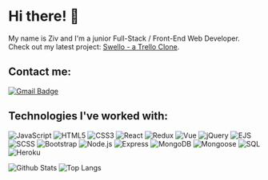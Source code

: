 # Hi there! 👋
My name is Ziv and I'm a junior Full-Stack / Front-End Web Developer. 
Check out my latest project: [Swello - a Trello Clone](https://swello.herokuapp.com/).
## Contact me:  
[![Gmail Badge](https://img.shields.io/badge/-Gmail-c14438?style=flat-square&logo=Gmail&logoColor=white&link=mailto:zivshuvy121@gmail.com)](mailto:zivshuvy121@gmail.com)
## Technologies I've worked with:  
![JavaScript](https://img.shields.io/badge/-JavaScript-black?style=flat-square&logo=javascript)
![HTML5](https://img.shields.io/badge/-HTML5-E34F26?style=flat-square&logo=html5&logoColor=white)
![CSS3](https://img.shields.io/badge/-CSS3-1572B6?style=flat-square&logo=css3)
![React](https://img.shields.io/badge/-React-black?style=flat-square&logo=react)
![Redux](https://img.shields.io/badge/-Redux-181717?style=flat-square&logo=redux)
![Vue](https://img.shields.io/badge/-vue-white?style=flat-square&logo=vue)
![jQuery](https://img.shields.io/badge/-jQuery-black?style=flat-square&logo=jquery)
![EJS](https://img.shields.io/badge/-EJS-black?style=flat-square&logo=ejs)
![SCSS](https://img.shields.io/badge/-SCSS-purple?style=flat-square&logo=scss)
![Bootstrap](https://img.shields.io/badge/-Bootstrap-563D7C?style=flat-square&logo=bootstrap)
![Node.js](https://img.shields.io/badge/-Nodejs-black?style=flat-square&logo=Node.js)
![Express](https://img.shields.io/badge/-Express-black?style=flat-square&logo=express)
![MongoDB](https://img.shields.io/badge/-MongoDB-black?style=flat-square&logo=mongodb)
![Mongoose](https://img.shields.io/badge/-Mongoose-green?style=flat-square&logo=mongoose)
![SQL](https://img.shields.io/badge/-SQL-black?style=flat-square&logo=sql)
![Heroku](https://img.shields.io/badge/-Heroku-430098?style=flat-square&logo=heroku)

![Github Stats](https://github-readme-stats.vercel.app/api?username=ZivShuvy&count_private=true&show_icons=true&include_all_commits=true)
![Top Langs](https://github-readme-stats.vercel.app/api/top-langs/?username=ZivShuvy&hide=TeX&layout=compact)
